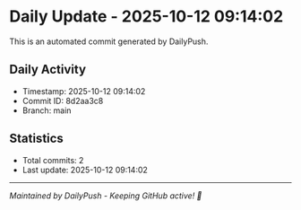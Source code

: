 # Daily Update - 2025-10-12 09:14:02

This is an automated commit generated by DailyPush.

## Daily Activity
- Timestamp: 2025-10-12 09:14:02
- Commit ID: 8d2aa3c8
- Branch: main

## Statistics
- Total commits: 2
- Last update: 2025-10-12 09:14:02

---
*Maintained by DailyPush - Keeping GitHub active! 🚀*
